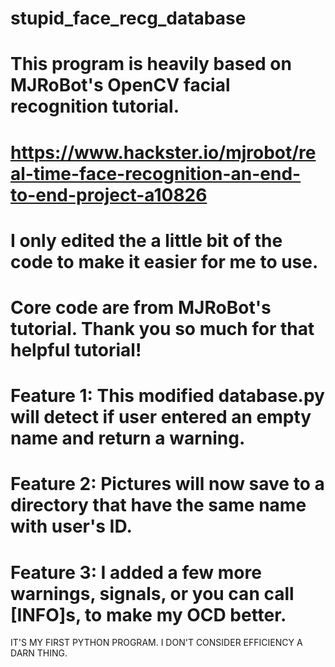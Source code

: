 # stupid_face_recg_database
# This program is heavily based on MJRoBot's OpenCV facial recognition tutorial.
# https://www.hackster.io/mjrobot/real-time-face-recognition-an-end-to-end-project-a10826
# I only edited the a little bit of the code to make it easier for me to use. 
# Core code are from MJRoBot's tutorial. Thank you so much for that helpful tutorial!

# Feature 1: This modified database.py will detect if user entered an empty name and return a warning.
# Feature 2: Pictures will now save to a directory that have the same name with user's ID.
# Feature 3: I added a few more warnings, signals, or you can call [INFO]s, to make my OCD better.

IT'S MY FIRST PYTHON PROGRAM. I DON'T CONSIDER EFFICIENCY A DARN THING. 
